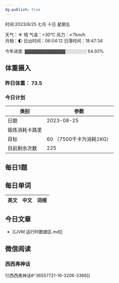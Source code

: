 ```yaml
---
dg-publish: true
---
```



时间:2023/8/25 七月 十日 星期五

天气：☀️   晴 气温：+30°C 风力：↙7km/h  
月相：🌓 日出时间：06:04:12 日落时间：18:47:34

今年进度: ▓▓▓▓▓▓▓▓▓▓▓▓▓░░░░░░░ 64.93%

## 体重摄入

### 昨日体重： 73.5
### 今日计划

| 类别           | 参数                    |
| -------------- | ----------------------- |
| 日期           | 2023-08-25               |
| 锻炼消耗卡路里 | |
| 目标           | 60      （7500千卡为消耗1KG）                |
| 目前剩余次数               |        225                  |



## 每日1题


## 每日单词

| 英文       | 中文       |词根|
| ---------- | ---------- | ---|


## 今日文章

- [[JVM 运行时数据区.md]]


## 微信阅读

<!-- start of weread -->

### 西西弗神话
![[西西弗神话#^36557721-16-3206-3366]]

<!-- end of weread -->
